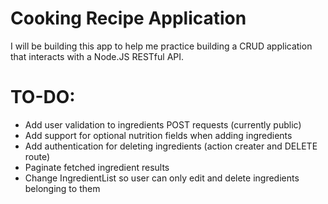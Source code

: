 # Cooking Recipe Application

I will be building this app to help me practice building a CRUD application that interacts with a Node.JS RESTful API.


# TO-DO:
* Add user validation to ingredients POST requests (currently public)
* Add support for optional nutrition fields when adding ingredients
* Add authentication for deleting ingredients (action creater and DELETE route)
* Paginate fetched ingredient results
* Change IngredientList so user can only edit and delete ingredients belonging to them